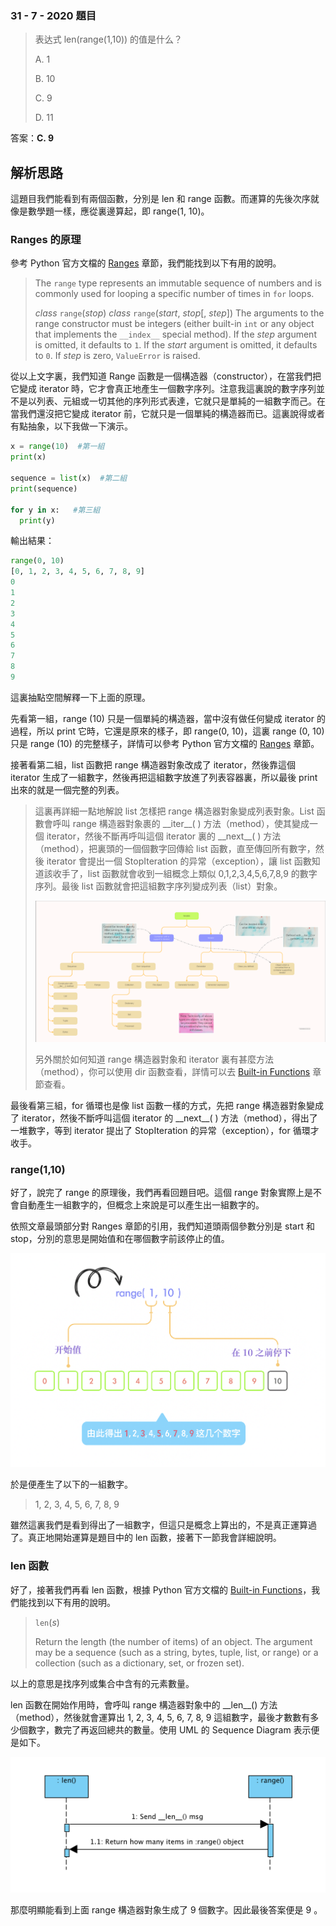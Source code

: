 ### 31 - 7 - 2020 題目

> 表达式 len(range(1,10)) 的值是什么？
>
> A. 1
>
> B. 10
>
> C. 9
>
> D. 11



答案：**C. 9**

## 解析思路

這題目我們能看到有兩個函數，分別是 len 和 range 函數。而運算的先後次序就像是數學題一樣，應從裏邊算起，即 range(1, 10)。

### Ranges 的原理

參考 Python 官方文檔的 [Ranges](https://docs.python.org/3/library/stdtypes.html?highlight=range#ranges) 章節，我們能找到以下有用的說明。

> The `range` type represents an immutable sequence of numbers and is commonly used for looping a specific number of times in `for` loops.
>
> *class* `range`(*stop*)
> *class* `range`(*start*, *stop*[, *step*])
> The arguments to the range constructor must be integers (either built-in `int` or any object that implements the `__index__` special method). If the *step* argument is omitted, it defaults to `1`. If the *start* argument is omitted, it defaults to `0`. If *step* is zero, `ValueError` is raised.

從以上文字裏，我們知道 Range 函數是一個構造器（constructor），在當我們把它變成 iterator 時，它才會真正地產生一個數字序列。注意我這裏說的數字序列並不是以列表、元組或一切其他的序列形式表達，它就只是單純的一組數字而己。在當我們還沒把它變成 iterator 前，它就只是一個單純的構造器而已。這裏說得或者有點抽象，以下我做一下演示。

```python
x = range(10)  #第一組
print(x)

sequence = list(x)  #第二組
print(sequence)

for y in x:   #第三組
  print(y)
```

輸出結果：

```python
range(0, 10)
[0, 1, 2, 3, 4, 5, 6, 7, 8, 9]
0
1
2
3
4
5
6
7
8
9
```

這裏抽點空間解釋一下上面的原理。

先看第一組，range (10) 只是一個單純的構造器，當中沒有做任何變成 iterator 的過程，所以 print 它時，它還是原來的樣子，即 range(0, 10)，這裏 range (0, 10) 只是 range (10) 的完整樣子，詳情可以參考 Python 官方文檔的 [Ranges](https://docs.python.org/3/library/stdtypes.html?highlight=range#ranges) 章節。

接著看第二組，list 函數把 range 構造器對象改成了 iterator，然後靠這個 iterator 生成了一組數字，然後再把這組數字放進了列表容器裏，所以最後 print 出來的就是一個完整的列表。

> 這裏再詳細一點地解說 list 怎樣把 range 構造器對象變成列表對象。List 函數會呼叫 range 構造器對象裹的 \_\_iter\_\_( ) 方法（method），使其變成一個 iterator，然後不斷再呼叫這個 iterator 裏的 \_\_next\_\_( ) 方法（method），把裏頭的一個個數字回傳給 list 函數，直至傳回所有數字，然後 iterator 會提出一個 StopIteration 的异常（exception），讓 list 函數知道該收手了，list 函數就會收到一組概念上類似 0,1,2,3,4,5,6,7,8,9 的數字序列。最後 list 函數就會把這組數字序列變成列表（list）對象。
>
> ![](./images/Iterable(*2008022223).png)
>
> 另外關於如何知道 range 構造器對象和 iterator 裏有甚麼方法（method），你可以使用 dir 函數查看，詳情可以去 [Built-in Functions](https://docs.python.org/3/library/functions.html?highlight=dir#dir) 章節查看。

最後看第三組，for 循環也是像 list 函數一樣的方式，先把 range 構造器對象變成了 iterator，然後不斷呼叫這個 iterator 的 \_\_next\_\_( ) 方法（method），得出了一堆數字，等到 iterator 提出了 StopIteration 的异常（exception），for 循環才收手。

### range(1,10)

好了，說完了 range 的原理後，我們再看回題目吧。這個 range 對象實際上是不會自動產生一組數字的，但概念上來說是可以產生出一組數字的。

依照文章最頭部分對 Ranges 章節的引用，我們知道頭兩個參數分別是 start 和 stop，分別的意思是開始值和在哪個數字前該停止的值。

![](./images/200731.png)

於是便產生了以下的一組數字。

> 1, 2, 3, 4, 5, 6, 7, 8, 9

雖然這裏我們是看到得出了一組數字，但這只是概念上算出的，不是真正運算過了。真正地開始運算是題目中的 len 函數，接著下一節我會詳細說明。

### len 函數

好了，接著我們再看 len 函數，根據 Python 官方文檔的 [Built-in Functions](https://docs.python.org/3/library/functions.html?highlight=len#len)，我們能找到以下有用的說明。

> `len`(*s*)
>
> Return the length (the number of items) of an object. The argument may be a sequence (such as a string, bytes, tuple, list, or range) or a collection (such as a dictionary, set, or frozen set).

以上的意思是找序列或集合中含有的元素數量。

len 函數在開始作用時，會呼叫 range 構造器對象中的 \_\_len\_\_() 方法（method），然後就會運算出 1, 2, 3, 4, 5, 6, 7, 8, 9 這組數字，最後才數數有多少個數字，數完了再返回總共的數量。使用 UML 的 Sequence Diagram 表示便是如下。

![](./images/200731_UML.png)

那麼明顯能看到上面 range 構造器對象生成了 9 個數字。因此最後答案便是 9 。

